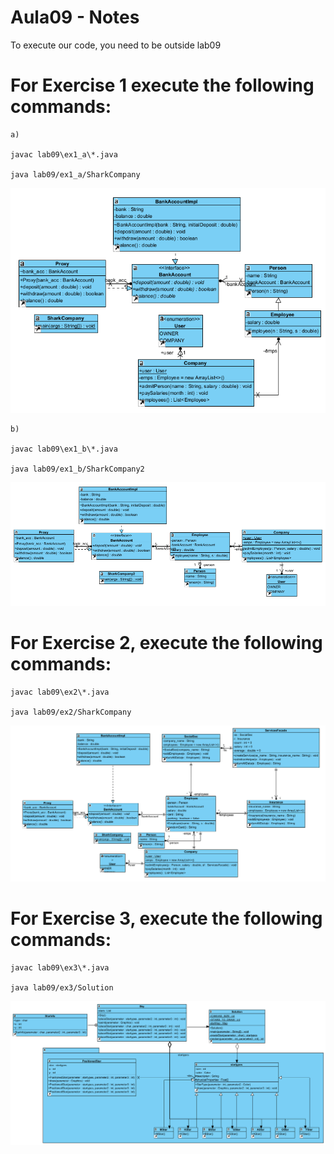 # Aula09 - Notes

To execute our code, you need to be outside lab09

# For Exercise 1 execute the following commands:

    a)

    javac lab09\ex1_a\*.java

    java lab09/ex1_a/SharkCompany    

![alt text](ex1_a/Diagram.png)

    b)

    javac lab09\ex1_b\*.java

    java lab09/ex1_b/SharkCompany2

![alt text](ex1_b/Diagram.png)

# For Exercise 2, execute the following commands:
 
    javac lab09\ex2\*.java

    java lab09/ex2/SharkCompany

![alt text](ex2/Diagram.png)

# For Exercise 3, execute the following commands:

    javac lab09\ex3\*.java

    java lab09/ex3/Solution

![alt text](ex3/Diagram.png)
